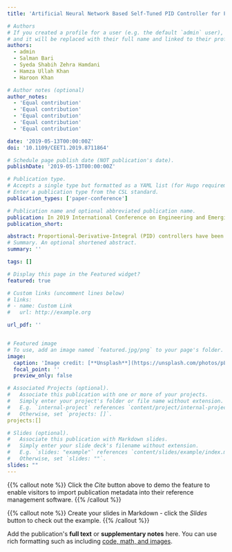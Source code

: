 ```yaml
---
title: 'Artificial Neural Network Based Self-Tuned PID Controller for Flight Control of Quadcopter'

# Authors
# If you created a profile for a user (e.g. the default `admin` user), write the username (folder name) here
# and it will be replaced with their full name and linked to their profile.
authors:
  - admin
  - Salman Bari
  - Syeda Shabih Zehra Hamdani
  - Hamza Ullah Khan
  - Haroon Khan

# Author notes (optional)
author_notes:
  - 'Equal contribution'
  - 'Equal contribution'
  - 'Equal contribution'
  - 'Equal contribution'
  - 'Equal contribution'

date: '2019-05-13T00:00:00Z'
doi: '10.1109/CEET1.2019.8711864'

# Schedule page publish date (NOT publication's date).
publishDate: '2019-05-13T00:00:00Z'

# Publication type.
# Accepts a single type but formatted as a YAML list (for Hugo requirements).
# Enter a publication type from the CSL standard.
publication_types: ['paper-conference']

# Publication name and optional abbreviated publication name.
publication: In 2019 International Conference on Engineering and Emerging Technologies (ICEET)
publication_short: 

abstract: Proportional-Derivative-Integral (PID) controllers have been used for many kinds of systems in academia and industry. Multiple off-line approaches are available for PID tuning. However, physical systems which are subjected to continuous parametric changes and external disturbances require a robust PID controller with continuous auto-tuning. Quadcopter is the perfect example of such system which requires a robust control for stable flight operation. In this paper, a robust PID controller is presented for flight control of quadcopter. The proposed PID tuning algorithm continuously adjusts PID parameters which minimizes tracking error using artificial neural network consisting of a single hidden layer. Sigmoid function is used as activation function. Back-propagation algorithm is used to obtain optimized weights. Comparative analysis of three types of training algorithms (Bayesian regularization, Lavenberg-Marquardt and scaled conjugate gradient) against different number of neurons of hidden layer is performed to obtain minimized Mean Square Error (MSE). The effectiveness of proposed control scheme is witnessed for roll, pitch, yaw and altitude control of quadcopter.
# Summary. An optional shortened abstract.
summary: ''

tags: []

# Display this page in the Featured widget?
featured: true

# Custom links (uncomment lines below)
# links:
# - name: Custom Link
#   url: http://example.org

url_pdf: ''


# Featured image
# To use, add an image named `featured.jpg/png` to your page's folder.
image:
  caption: 'Image credit: [**Unsplash**](https://unsplash.com/photos/pLCdAaMFLTE)'
  focal_point: ''
  preview_only: false

# Associated Projects (optional).
#   Associate this publication with one or more of your projects.
#   Simply enter your project's folder or file name without extension.
#   E.g. `internal-project` references `content/project/internal-project/index.md`.
#   Otherwise, set `projects: []`.
projects:[]

# Slides (optional).
#   Associate this publication with Markdown slides.
#   Simply enter your slide deck's filename without extension.
#   E.g. `slides: "example"` references `content/slides/example/index.md`.
#   Otherwise, set `slides: ""`.
slides: ""
---
```


{{% callout note %}}
Click the _Cite_ button above to demo the feature to enable visitors to import publication metadata into their reference management software.
{{% /callout %}}

{{% callout note %}}
Create your slides in Markdown - click the _Slides_ button to check out the example.
{{% /callout %}}

Add the publication's **full text** or **supplementary notes** here. You can use rich formatting such as including [code, math, and images](https://wowchemy.com/docs/content/writing-markdown-latex/).

